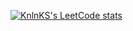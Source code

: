 [![KnlnKS's LeetCode stats](https://leetcode-stats-six.vercel.app/?username=user7688fF&theme=dark)](https://github.com/KnlnKS/leetcode-stats)
